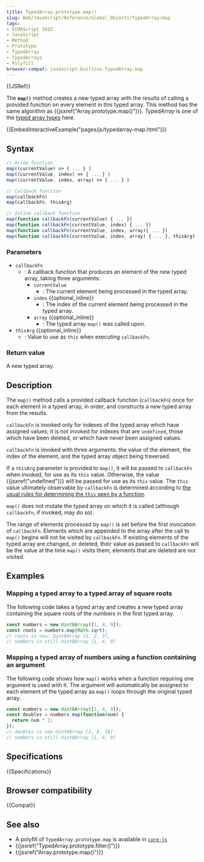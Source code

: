 ```yaml
---
title: TypedArray.prototype.map()
slug: Web/JavaScript/Reference/Global_Objects/TypedArray/map
tags:
- ECMAScript 2015
- JavaScript
- Method
- Prototype
- TypedArray
- TypedArrays
- Polyfill
browser-compat: javascript.builtins.TypedArray.map
---
```

{{JSRef}}

The **`map()`** method creates a new typed array with the results of calling a
provided function on every element in this typed array. This method has the same
algorithm as {{jsxref("Array.prototype.map()")}}_._ _TypedArray_ is
one of the
[typed array types](/en-US/docs/Web/JavaScript/Reference/Global_Objects/TypedArray#TypedArray_objects)
here.

{{EmbedInteractiveExample("pages/js/typedarray-map.html")}}

## Syntax

```js
// Arrow function
map((currentValue) => { ... } )
map((currentValue, index) => { ... } )
map((currentValue, index, array) => { ... } )

// Callback function
map(callbackFn)
map(callbackFn, thisArg)

// Inline callback function
map(function callbackFn(currentValue) { ... })
map(function callbackFn(currentValue, index) { ... })
map(function callbackFn(currentValue, index, array){ ... })
map(function callbackFn(currentValue, index, array) { ... }, thisArg)
```

### Parameters

- `callbackFn`
  - : A callback function that produces an element of the new typed array,
    taking three arguments:
    - `currentValue`
      - : The current element being processed in the typed array.
    - `index` {{optional_inline}}
      - : The index of the current element being processed in the typed array.
    - `array` {{optional_inline}}
      - : The typed array `map()` was called upon.
- `thisArg` {{optional_inline}}
  - : Value to use as `this` when executing `callbackFn`.

### Return value

A new typed array.

## Description

The `map()` method calls a provided callback function (`callbackFn`) once for
each element in a typed array, in order, and constructs a new typed array from
the results.

`callbackFn` is invoked only for indexes of the typed array which have assigned
values; it is not invoked for indexes that are `undefined`, those which have
been deleted, or which have never been assigned values.

`callbackFn` is invoked with three arguments: the value of the element, the
index of the element, and the typed array object being traversed.

If a `thisArg` parameter is provided to `map()`, it will be passed to
`callbackFn` when invoked, for use as its `this` value. Otherwise, the value
{{jsxref("undefined")}} will be passed for use as its `this` value. The
`this` value ultimately observable by `callbackFn` is determined according to
[the usual rules for determining the `this` seen by a function](/en-US/docs/Web/JavaScript/Reference/Operators/this).

`map()` does not mutate the typed array on which it is called (although
`callbackFn`, if invoked, may do so).

The range of elements processed by `map()` is set before the first invocation of
`callbackFn`. Elements which are appended to the array after the call to `map()`
begins will not be visited by `callbackFn`. If existing elements of the typed
array are changed, or deleted, their value as passed to `callbackFn` will be the
value at the time `map()` visits them; elements that are deleted are not
visited.

## Examples

### Mapping a typed array to a typed array of square roots

The following code takes a typed array and creates a new typed array containing
the square roots of the numbers in the first typed array.

```js
const numbers = new Uint8Array([1, 4, 9]);
const roots = numbers.map(Math.sqrt);
// roots is now: Uint8Array [1, 2, 3],
// numbers is still Uint8Array [1, 4, 9]
```

### Mapping a typed array of numbers using a function containing an argument

The following code shows how `map()` works when a function requiring one
argument is used with it. The argument will automatically be assigned to each
element of the typed array as `map()` loops through the original typed array.

```js
const numbers = new Uint8Array([1, 4, 9]);
const doubles = numbers.map(function(num) {
  return num * 2;
});
// doubles is now Uint8Array [2, 8, 18]
// numbers is still Uint8Array [1, 4, 9]
```

## Specifications

{{Specifications}}

## Browser compatibility

{{Compat}}

## See also

- A polyfill of `TypedArray.prototype.map` is available in
  [`core-js`](https://github.com/zloirock/core-js#ecmascript-typed-arrays)
- {{jsxref("TypedArray.prototype.filter()")}}
- {{jsxref("Array.prototype.map()")}}
